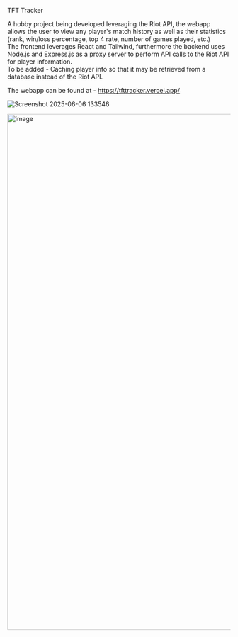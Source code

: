TFT Tracker

A hobby project being developed leveraging the Riot API, the webapp allows the user to view any player's match history as well as their statistics (rank, win/loss percentage, top 4 rate, number of games played, etc.)
<br>
The frontend leverages React and Tailwind, furthermore the backend uses Node.js and Express.js as a proxy server to perform API calls to the Riot API for player information.
<br>
To be added - 
Caching player info so that it may be retrieved from a database instead of the Riot API.

The webapp can be found at - https://tfttracker.vercel.app/


![Screenshot 2025-06-06 133546](https://github.com/user-attachments/assets/0ea28b70-d245-43f6-a062-c68d7d607429)

<img width="2275" height="1165" alt="image" src="https://github.com/user-attachments/assets/8a37b02a-8cd1-4793-8fad-d7654b60df23" />

